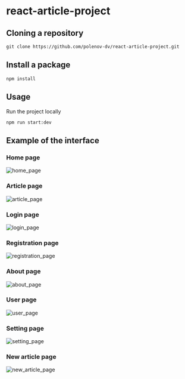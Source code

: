 # react-article-project

## Cloning a repository

```shell
git clone https://github.com/polenov-dv/react-article-project.git
```

## Install a package

```shell
npm install
```

## Usage
Run the project locally

```shell
npm run start:dev
```

## Example of the interface

### Home page
![home_page](https://github.com/polenov-dv/react-article-project/assets/126477538/7a528f2d-288e-4f36-98e4-e1a492b1d9f5)

### Article page
![article_page](https://github.com/polenov-dv/react-article-project/assets/126477538/594ec8e2-f896-4dcb-943d-d9d7842fb78a)

### Login page
![login_page](https://github.com/polenov-dv/react-article-project/assets/126477538/4f5a4e40-11b3-4256-bfdc-8b6c0f34e4f6)

### Registration page
![registration_page](https://github.com/polenov-dv/react-article-project/assets/126477538/00130656-058d-4cb3-ba20-66b42763f233)

### About page
![about_page](https://github.com/polenov-dv/react-article-project/assets/126477538/e8f83ef5-efa8-471f-8bad-7013d8b50462)

### User page
![user_page](https://github.com/polenov-dv/react-article-project/assets/126477538/29d36b90-7387-4a0a-af80-5448dc27f39a)

### Setting page
![setting_page](https://github.com/polenov-dv/react-article-project/assets/126477538/1acbca12-9580-4a7d-8647-e7547f451bec)

### New article page
![new_article_page](https://github.com/polenov-dv/react-article-project/assets/126477538/72d8743b-a96b-48f9-9ec6-57afec029c3f)
